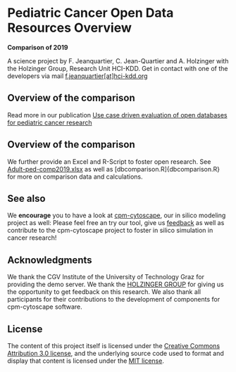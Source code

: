# Pediatric Cancer Open Data Resources Overview #

__Comparison of 2019__

A science project by
F. Jeanquartier, C. Jean-Quartier and A. Holzinger with the Holzinger Group, Research Unit HCI-KDD.
Get in contact with one of the developers via mail [f.jeanquartier[at]hci-kdd.org](mailto:f.jeanquartier[at]hci-kdd.org)



## Overview of the comparison ##

Read more in our publication [Use case driven evaluation of open databases for pediatric cancer research](https://biodatamining.biomedcentral.com/articles/10.1186/s13040-018-0190-8)


## Overview of the comparison ##

We further provide an Excel and R-Script to foster open research. See [Adult-ped-comp2019.xlsx](Adult-ped-comp2019.xlsx) as well as [dbcomparison.R]{dbcomparison.R} for more on comparison data and calculations.


## See also ##

We __encourage__ you to have a look at [cpm-cytoscape](https://github.com/davcem/cpm-cytoscape), our in silico modeling project as well: Please feel free an try our tool, give us [feedback](mailto:f.jeanquartier[at]hci-kdd.org) as well as contribute to the cpm-cytoscape project to foster in silico simulation in cancer research!


## Acknowledgments ##

We thank the CGV Institute of the University of Technology Graz for providing the demo server.
We thank the [HOLZINGER GROUP](http://hci-kdd.org) for giving us the opportunity to get feedback on this research.
We also thank all participants for their contributions to the development of components for cpm-cytoscape software.

## License

The content of this project itself is licensed under the [Creative Commons Attribution 3.0 license](http://creativecommons.org/licenses/by/3.0/us/deed.en_US), and the underlying source code used to format and display that content is licensed under the [MIT license](http://opensource.org/licenses/mit-license.php).
